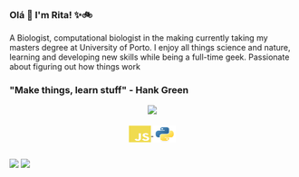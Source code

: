 ### Olá 👋 I'm Rita! ✨🚲

A Biologist, computational biologist in the making currently taking my masters degree at University of Porto. 
I enjoy all things science and nature, learning and developing new skills while being a full-time geek. Passionate about figuring out how things work

### "Make things, learn stuff" - Hank Green 

<div align="center">
  <a href="https://github.com/ritapf">
  <img height="180em" src="https://github-readme-stats.vercel.app/api?username=ritapf&show_icons=true&theme=great-gatsby&include_all_commits=true&count_private=true"/>
<!--  PARA ADICIONAR MOST USED LANGUAGES:
<img height="180em" src="https://github-readme-stats.vercel.app/api/top-langs/?username=rafaballerini&layout=compact&langs_count=7&theme=dracula"/> -->
</div>
  <div align="center">
<div style="display: inline_block"><br>
  <img align="center" alt="Rafa-Js" height="30" width="40" src="https://raw.githubusercontent.com/devicons/devicon/master/icons/javascript/javascript-plain.svg">
  <img align="center" alt="Rafa-Python" height="30" width="40" src="https://raw.githubusercontent.com/devicons/devicon/master/icons/python/python-original.svg">
</div>
 
 <!--
  ##
 ## 🔧 Technologies & Tools
![](https://img.shields.io/badge/OS-Linux-informational?style=flat&logo=linux&logoColor=white&color=orange)
![](https://img.shields.io/badge/Code-Python-informational?style=flat&logo=python&logoColor=white&color=orange)
![](https://img.shields.io/badge/Code-JavaScript-informational?style=flat&logo=javascript&logoColor=white&color=orange)
![](https://img.shields.io/badge/Shell-Bash-informational?style=flat&logo=gnu-bash&logoColor=white&color=orange)
<div> 
-->
  
  ##
</div>
   <a href = "mailto:ritapachecofern@gmail.com"><img src="https://img.shields.io/badge/-Gmail-%23333?style=for-the-badge&logo=gmail&logoColor=white" target="_blank"></a>
  <a href="https://www.linkedin.com/in/ritapfernandes/" target="_blank"><img src="https://img.shields.io/badge/-LinkedIn-%230077B5?style=for-the-badge&logo=linkedin&logoColor=white" target="_blank"></a> 

</div>
  
<!--
**ritapf/ritapf** is a ✨ _special_ ✨ repository because its `README.md` (this file) appears on your GitHub profile.

Here are some ideas to get you started:

- 🔭 I’m currently working on ...
- 🌱 I’m currently learning ...
- 👯 I’m looking to collaborate on ...
- 🤔 I’m looking for help with ...
- 💬 Ask me about ...
- 📫 How to reach me: ...
- 😄 Pronouns: ...
- ⚡ Fun fact: ...
-->
